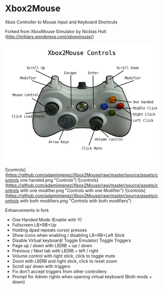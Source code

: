 Xbox2Mouse
===================

Xbox Controller to Mouse Input and Keyboard Shortcuts

Forked from XboxMouse Simulator by Nicklas Hult (http://nirklars.wordpress.com/xboxmouse/)

![controls](https://github.com/adamjimenez/Xbox2Mouse/raw/master/source/assets/controls.png "Controls")
![controls](https://github.com/adamjimenez/Xbox2Mouse/raw/master/source/assets/controls one handed.png "Controls")
![controls](https://github.com/adamjimenez/Xbox2Mouse/raw/master/source/assets/controls with one modifier.png "Controls with one Modifier")
![controls](https://github.com/adamjimenez/Xbox2Mouse/raw/master/source/assets/controls with both modifiers.png "Controls with both modifiers")

Enhancements in fork
* One Handed Mode (Enable with Y)
* Fullscreen LB+RB+Up
* Holding dpad repeats cursor presses
* Show icons when enabling / disabling LB+RB+Left Stick
* Disable Virtual keyboard/ Toggle Emulator/ Toggle Triggers
* Page up / down with LB|RB + up / down
* Previous / Next tab with LB|RB + left / right
* Volume control with right stick, click to toggle mute
* Zoom with LB|RB and right stick, click to reset zoom
* Scroll up/ down with triggers
* Fix don't accept triggers from other controllers
* Prompt for Admin rights when opening virtual keyboard (Both mods + down)
